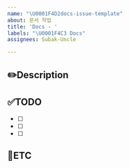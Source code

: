 ```yaml
---
name: "\U0001F4D2docs-issue-template"
about: 문서 작업
title: 'Docs - '
labels: "\U0001F4C3 Docs"
assignees: Subak-Uncle

---
```


✏️Description
-
<!-- 문서 작업에 대한 이슈 설명-->

✅TODO
-
- [ ] <!--todo-->
- [ ] <!--todo-->
- [ ] <!--todo-->

🐾ETC
-
